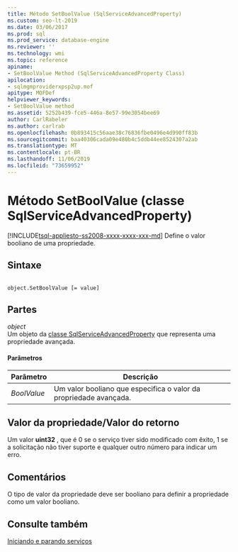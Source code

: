 ```yaml
---
title: Método SetBoolValue (SqlServiceAdvancedProperty)
ms.custom: seo-lt-2019
ms.date: 03/06/2017
ms.prod: sql
ms.prod_service: database-engine
ms.reviewer: ''
ms.technology: wmi
ms.topic: reference
apiname:
- SetBoolValue Method (SqlServiceAdvancedProperty Class)
apilocation:
- sqlmgmproviderxpsp2up.mof
apitype: MOFDef
helpviewer_keywords:
- SetBoolValue method
ms.assetid: 5252b439-fce5-446a-8e57-99e3054bee69
author: CarlRabeler
ms.author: carlrab
ms.openlocfilehash: 0b893415c56aae38c76836fbe0496e4d990ff83b
ms.sourcegitcommit: baa40306cada09e480b4c5ddb44ee8524307a2ab
ms.translationtype: MT
ms.contentlocale: pt-BR
ms.lasthandoff: 11/06/2019
ms.locfileid: "73659952"
---
```

# <a name="setboolvalue-method-sqlserviceadvancedproperty-class"></a>Método SetBoolValue (classe SqlServiceAdvancedProperty)
[!INCLUDE[tsql-appliesto-ss2008-xxxx-xxxx-xxx-md](../../../includes/tsql-appliesto-ss2008-xxxx-xxxx-xxx-md.md)]
  Define o valor booliano de uma propriedade.  
  
## <a name="syntax"></a>Sintaxe  
  
```  
  
object.SetBoolValue [= value]  
```  
  
## <a name="parts"></a>Partes  
 *object*  
 Um objeto da [classe SqlServiceAdvancedProperty](../../../relational-databases/wmi-provider-configuration-classes/sqlserviceadvancedproperty-class/sqlserviceadvancedproperty-class.md) que representa uma propriedade avançada.  
  
#### <a name="parameters"></a>Parâmetros  
  
|Parâmetro|Descrição|  
|---------------|-----------------|  
|*BoolValue*|Um valor booliano que especifica o valor da propriedade avançada.|  
  
## <a name="property-valuereturn-value"></a>Valor da propriedade/Valor do retorno  
 Um valor **uint32** , que é 0 se o serviço tiver sido modificado com êxito, 1 se a solicitação não tiver suporte e qualquer outro número para indicar um erro.  
  
## <a name="remarks"></a>Comentários  
 O tipo de valor da propriedade deve ser booliano para definir a propriedade como um valor booliano.  
  
## <a name="see-also"></a>Consulte também  
 [Iniciando e parando serviços](https://technet.microsoft.com/library/ms174886\(v=sql.105\).aspx)  
  
  
